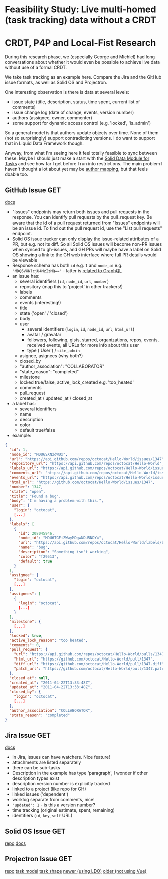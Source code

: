 # Feasibility Study: Live multi-homed (task tracking) data without a CRDT

# CRDT, P4P and Local-Fist Research
During this research phase, we (especially George and Michiel) had long conversations about whether it would even be possible to achieve live data
without use of a formal CRDT.

We take task tracking as an example here. Compare the Jira and the GitHub issue formats,
as well as Solid OS and Projectron.

One interesting observation is there is data at several levels:
* issue state (title, description, status, time spent, current list of comments)
* issue change log (date of change, events, version number)
* authors (assignee, owner, commenter)
* some support for dynamic access control (e.g. 'locked', 'is_admin')

So a general model is that authors update objects over time. None of them (not so surprisingly) support contradicting versions. I do want to support that in Liquid Data Framework though.

Anyway, from what I'm seeing here it feel totally feasible to sync between these. Maybe I should just make a start with the [Solid Data Module for Tasks](https://github.com/solid-contrib/data-modules/issues/73) and see how far I get before I run into restrictions. The main problem I haven't thought a lot about yet may be [author mapping](https://github.com/federatedbookkeeping/task-tracking/issues/25), but that feels doable too.


## GitHub Issue GET
[docs](https://docs.github.com/en/rest/issues/issues?apiVersion=2022-11-28#get-an-issue)

* "Issues" endpoints may return both issues and pull requests in the response. You can identify pull requests by the pull_request key. Be aware that the id of a pull request returned from "Issues" endpoints will be an issue id. To find out the pull request id, use the "List pull requests" endpoint.
* Solid OS issue tracker can only display the issue-related attributes of a PR, but e.g. not its diff. So all Solid OS issues will become non-PR issues when synced to gh-issues, and GH PRs will maybe have a label on Solid OS showing a link to the GH web interface where full PR details would be viewable
* Response schema has both `id` e.g. `1` and `node_id` e.g. `"MDQ6VXNlcjU4MzIzMQ=="` - latter is [related to GraphQL](https://docs.github.com/en/graphql/guides/using-global-node-ids)
* an issue has:
  * several identifiers (`id`, `node_id`, `url`, `number`)
  * repository (map this to 'project' in other trackers!)
  * labels
  * comments
  * events (interesting!)
  * title
  * state ('open' / 'closed')
  * body
  * user
    * several identifiers (`login`, `id`, `node_id`, `url`, `html_url`)
    * avatar / gravatar
    * followers, following, gists, starred, organizations, repos, events, received events, all URLs for more info about this user
    * type ('User') / `site_admin`
  * asignee, asignees (why both?)
  * closed_by
  * "author_association": "COLLABORATOR"
  * "state_reason": "completed"
  * milestone
  * locked true/false, active_lock_created e.g. 'too_heated'
  * comments
  * pull_request
  * created_at / updated_at / closed_at
* a label has:
  * several identifiers
  * name
  * description
  * color
  * default true/false
* example:

```json
{
  "id": 1,
  "node_id": "MDU6SXNzdWUx",
  "url": "https://api.github.com/repos/octocat/Hello-World/issues/1347",
  "repository_url": "https://api.github.com/repos/octocat/Hello-World",
  "labels_url": "https://api.github.com/repos/octocat/Hello-World/issues/1347/labels{/name}",
  "comments_url": "https://api.github.com/repos/octocat/Hello-World/issues/1347/comments",
  "events_url": "https://api.github.com/repos/octocat/Hello-World/issues/1347/events",
  "html_url": "https://github.com/octocat/Hello-World/issues/1347",
  "number": 1347,
  "state": "open",
  "title": "Found a bug",
  "body": "I'm having a problem with this.",
  "user": {
    "login": "octocat",
    [...]
  },
  "labels": [
    {
      "id": 208045946,
      "node_id": "MDU6TGFiZWwyMDgwNDU5NDY=",
      "url": "https://api.github.com/repos/octocat/Hello-World/labels/bug",
      "name": "bug",
      "description": "Something isn't working",
      "color": "f29513",
      "default": true
    }
  ],
  "assignee": {
    "login": "octocat",
    [...]
  },
  "assignees": [
    {
      "login": "octocat",
      [...]
    }
  ],
  "milestone": {
    [...]
  },
  "locked": true,
  "active_lock_reason": "too heated",
  "comments": 0,
  "pull_request": {
    "url": "https://api.github.com/repos/octocat/Hello-World/pulls/1347",
    "html_url": "https://github.com/octocat/Hello-World/pull/1347",
    "diff_url": "https://github.com/octocat/Hello-World/pull/1347.diff",
    "patch_url": "https://github.com/octocat/Hello-World/pull/1347.patch"
  },
  "closed_at": null,
  "created_at": "2011-04-22T13:33:48Z",
  "updated_at": "2011-04-22T13:33:48Z",
  "closed_by": {
    "login": "octocat",
    [...]
  },
  "author_association": "COLLABORATOR",
  "state_reason": "completed"
}
```

## Jira Issue GET
[docs](https://developer.atlassian.com/cloud/jira/platform/rest/v3/api-group-issues/#api-rest-api-3-issue-issueidorkey-get)
* In Jira, issues can have watchers. Nice feature!
* attachments are listed separately
* there can be sub-tasks
* Description in the example has type 'paragraph', I wonder if other description types exist
* description version number is explicitly tracked
* linked to a project (like repo for GH)
* linked issues ('dependent')
* worklog separate from comments, nice!
* `"updated": 1` - is this a version number?
* time tracking (original estimate, spent, remaining)
* identifiers (`id`, `key`, `self` URL)

## Solid OS Issue GET
[repo](https://github.com/solidos/issue-pane)
[docs](https://pdsinterop.org/conventions/tasks/#solid-os)

## Projectron Issue GET
[repo](https://github.com/janeirodigital/sai-js/tree/main/examples/vuejectron)
[task model](https://github.com/janeirodigital/sai-js/blob/main/examples/vuejectron/src/models.ts#L24)
[task shape](https://github.com/janeirodigital/sai-js/blob/main/packages/css-storage-fixture/shapetrees/shapes/Task%24.shex)
[newer (using LDO)](https://github.com/elf-pavlik/sai-js/tree/sai-ldo/examples%2Fvuejectron)
[older (not using Vue)](https://github.com/hackers4peace/projectron/blob/main/src/app/models/task.model.ts#L4)

